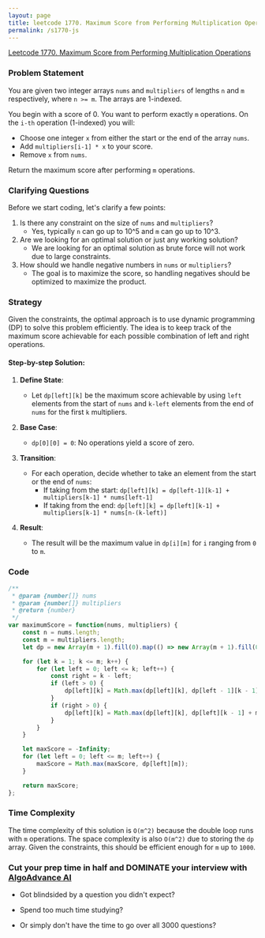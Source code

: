 ```yaml
---
layout: page
title: leetcode 1770. Maximum Score from Performing Multiplication Operations
permalink: /s1770-js
---
```

[Leetcode 1770. Maximum Score from Performing Multiplication Operations](https://algoadvance.github.io/algoadvance/l1770)
### Problem Statement
You are given two integer arrays `nums` and `multipliers` of lengths `n` and `m` respectively, where `n >= m`. The arrays are 1-indexed.

You begin with a score of 0. You want to perform exactly `m` operations. On the `i-th` operation (1-indexed) you will:

- Choose one integer `x` from either the start or the end of the array `nums`.
- Add `multipliers[i-1] * x` to your score.
- Remove `x` from `nums`.

Return the maximum score after performing `m` operations.

### Clarifying Questions
Before we start coding, let's clarify a few points:
1. Is there any constraint on the size of `nums` and `multipliers`?
   - Yes, typically `n` can go up to 10^5 and `m` can go up to 10^3.
2. Are we looking for an optimal solution or just any working solution?
   - We are looking for an optimal solution as brute force will not work due to large constraints.
3. How should we handle negative numbers in `nums` or `multipliers`?
   - The goal is to maximize the score, so handling negatives should be optimized to maximize the product.

### Strategy
Given the constraints, the optimal approach is to use dynamic programming (DP) to solve this problem efficiently. The idea is to keep track of the maximum score achievable for each possible combination of left and right operations.

#### Step-by-step Solution:
1. **Define State**:
   - Let `dp[left][k]` be the maximum score achievable by using `left` elements from the start of `nums` and `k-left` elements from the end of `nums` for the first `k` multipliers.
   
2. **Base Case**:
   - `dp[0][0] = 0`: No operations yield a score of zero.

3. **Transition**:
   - For each operation, decide whether to take an element from the start or the end of `nums`:
     - If taking from the start: `dp[left][k] = dp[left-1][k-1] + multipliers[k-1] * nums[left-1]`
     - If taking from the end: `dp[left][k] = dp[left][k-1] + multipliers[k-1] * nums[n-(k-left)]`
     
4. **Result**:
   - The result will be the maximum value in `dp[i][m]` for `i` ranging from `0` to `m`.

### Code
```javascript
/**
 * @param {number[]} nums
 * @param {number[]} multipliers
 * @return {number}
 */
var maximumScore = function(nums, multipliers) {
    const n = nums.length;
    const m = multipliers.length;
    let dp = new Array(m + 1).fill(0).map(() => new Array(m + 1).fill(0));

    for (let k = 1; k <= m; k++) {
        for (let left = 0; left <= k; left++) {
            const right = k - left;
            if (left > 0) {
                dp[left][k] = Math.max(dp[left][k], dp[left - 1][k - 1] + multipliers[k - 1] * nums[left - 1]);
            }
            if (right > 0) {
                dp[left][k] = Math.max(dp[left][k], dp[left][k - 1] + multipliers[k - 1] * nums[n - right]);
            }
        }
    }

    let maxScore = -Infinity;
    for (let left = 0; left <= m; left++) {
        maxScore = Math.max(maxScore, dp[left][m]);
    }

    return maxScore;
};
```

### Time Complexity
The time complexity of this solution is `O(m^2)` because the double loop runs with `m` operations. The space complexity is also `O(m^2)` due to storing the `dp` array. Given the constraints, this should be efficient enough for `m` up to `1000`.


### Cut your prep time in half and DOMINATE your interview with [AlgoAdvance AI](https://algoAdvance.com)

- Got blindsided by a question you didn't expect?

- Spend too much time studying?

- Or simply don't have the time to go over all 3000 questions?

